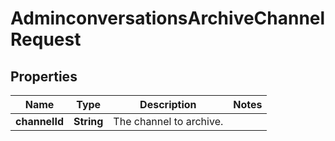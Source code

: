 

# AdminconversationsArchiveChannelRequest


## Properties

| Name | Type | Description | Notes |
|------------ | ------------- | ------------- | -------------|
|**channelId** | **String** | The channel to archive. |  |



